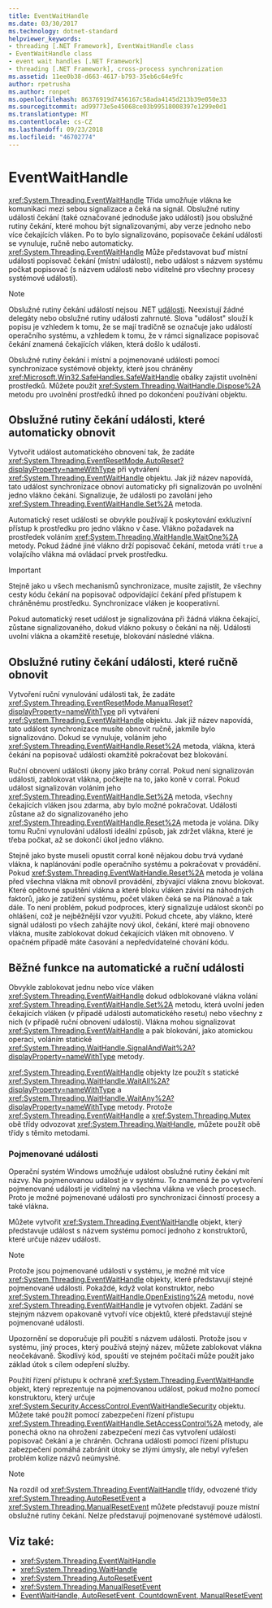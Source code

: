 ```yaml
---
title: EventWaitHandle
ms.date: 03/30/2017
ms.technology: dotnet-standard
helpviewer_keywords:
- threading [.NET Framework], EventWaitHandle class
- EventWaitHandle class
- event wait handles [.NET Framework]
- threading [.NET Framework], cross-process synchronization
ms.assetid: 11ee0b38-d663-4617-b793-35eb6c64e9fc
author: rpetrusha
ms.author: ronpet
ms.openlocfilehash: 86376919d7456167c58ada4145d213b39e050e33
ms.sourcegitcommit: ad99773e5e45068ce03b99518008397e1299e0d1
ms.translationtype: MT
ms.contentlocale: cs-CZ
ms.lasthandoff: 09/23/2018
ms.locfileid: "46702774"
---
```

# <a name="eventwaithandle"></a>EventWaitHandle
<xref:System.Threading.EventWaitHandle> Třída umožňuje vlákna ke komunikaci mezi sebou signalizace a čeká na signál. Obslužné rutiny události čekání (také označované jednoduše jako události) jsou obslužné rutiny čekání, které mohou být signalizovanými, aby verze jednoho nebo více čekajících vláken. Po to bylo signalizováno, popisovače čekání události se vynuluje, ručně nebo automaticky. <xref:System.Threading.EventWaitHandle> Může představovat buď místní události popisovač čekání (místní události), nebo událost s názvem systému počkat popisovač (s názvem události nebo viditelné pro všechny procesy systémové události).  
  
> [!NOTE]
>  Obslužné rutiny čekání událostí nejsou .NET [události](../events/index.md). Neexistují žádné delegáty nebo obslužné rutiny události zahrnuté. Slova "událost" slouží k popisu je vzhledem k tomu, že se mají tradičně se označuje jako událostí operačního systému, a vzhledem k tomu, že v rámci signalizace popisovač čekání znamená čekajících vláken, která došlo k události.  
  
 Obslužné rutiny čekání i místní a pojmenované události pomocí synchronizace systémové objekty, které jsou chráněny <xref:Microsoft.Win32.SafeHandles.SafeWaitHandle> obálky zajistit uvolnění prostředků. Můžete použít <xref:System.Threading.WaitHandle.Dispose%2A> metodu pro uvolnění prostředků ihned po dokončení používání objektu.  
  
## <a name="event-wait-handles-that-reset-automatically"></a>Obslužné rutiny čekání události, které automaticky obnovit  
 Vytvořit událost automatického obnovení tak, že zadáte <xref:System.Threading.EventResetMode.AutoReset?displayProperty=nameWithType> při vytváření <xref:System.Threading.EventWaitHandle> objektu. Jak již název napovídá, tato událost synchronizace obnoví automaticky při signalizován po uvolnění jedno vlákno čekání. Signalizuje, že události po zavolání jeho <xref:System.Threading.EventWaitHandle.Set%2A> metoda.  
  
 Automatický reset události se obvykle používají k poskytování exkluzivní přístup k prostředku pro jedno vlákno v čase. Vlákno požadavek na prostředek voláním <xref:System.Threading.WaitHandle.WaitOne%2A> metody. Pokud žádné jiné vlákno drží popisovač čekání, metoda vrátí `true` a volajícího vlákna má ovládací prvek prostředku.  
  
> [!IMPORTANT]
>  Stejně jako u všech mechanismů synchronizace, musíte zajistit, že všechny cesty kódu čekání na popisovač odpovídající čekání před přístupem k chráněnému prostředku. Synchronizace vláken je kooperativní.  
  
 Pokud automatický reset událost je signalizována při žádná vlákna čekající, zůstane signalizovaného, dokud vlákno pokusy o čekání na něj. Události uvolní vlákna a okamžitě resetuje, blokování následné vlákna.  
  
## <a name="event-wait-handles-that-reset-manually"></a>Obslužné rutiny čekání události, které ručně obnovit  
 Vytvoření ruční vynulování události tak, že zadáte <xref:System.Threading.EventResetMode.ManualReset?displayProperty=nameWithType> při vytváření <xref:System.Threading.EventWaitHandle> objektu. Jak již název napovídá, tato událost synchronizace musíte obnovit ručně, jakmile bylo signalizováno. Dokud se vynuluje, voláním jeho <xref:System.Threading.EventWaitHandle.Reset%2A> metoda, vlákna, která čekání na popisovač události okamžitě pokračovat bez blokování.  
  
 Ruční obnovení události úkony jako brány corral. Pokud není signalizován události, zablokovat vlákna, počkejte na to, jako koně v corral. Pokud událost signalizován voláním jeho <xref:System.Threading.EventWaitHandle.Set%2A> metoda, všechny čekajících vláken jsou zdarma, aby bylo možné pokračovat. Události zůstane až do signalizovaného jeho <xref:System.Threading.EventWaitHandle.Reset%2A> metoda je volána. Díky tomu Ruční vynulování události ideální způsob, jak zdržet vlákna, které je třeba počkat, až se dokončí úkol jedno vlákno.  
  
 Stejně jako byste museli opustit corral koně nějakou dobu trvá vydané vlákna, k naplánování podle operačního systému a pokračovat v provádění. Pokud <xref:System.Threading.EventWaitHandle.Reset%2A> metoda je volána před všechna vlákna mít obnovil provádění, zbývající vlákna znovu blokovat. Které opětovné spuštění vlákna a které bloku vláken závisí na náhodných faktorů, jako je zatížení systému, počet vláken čeká se na Plánovač a tak dále. To není problém, pokud podproces, který signalizuje událost skončí po ohlášení, což je nejběžnější vzor využití. Pokud chcete, aby vlákno, které signál události po všech zahájíte nový úkol, čekání, které mají obnoveno vlákna, musíte zablokovat dokud čekajících vláken mít obnoveno. V opačném případě máte časování a nepředvídatelné chování kódu.  
  
## <a name="features-common-to-automatic-and-manual-events"></a>Běžné funkce na automatické a ruční události  
 Obvykle zablokovat jednu nebo více vláken <xref:System.Threading.EventWaitHandle> dokud odblokované vlákna volání <xref:System.Threading.EventWaitHandle.Set%2A> metodu, která uvolní jeden čekajících vláken (v případě události automatického resetu) nebo všechny z nich (v případě ruční obnovení události). Vlákna mohou signalizovat <xref:System.Threading.EventWaitHandle> a pak blokování, jako atomickou operaci, voláním statické <xref:System.Threading.WaitHandle.SignalAndWait%2A?displayProperty=nameWithType> metody.  
  
 <xref:System.Threading.EventWaitHandle> objekty lze použít s statické <xref:System.Threading.WaitHandle.WaitAll%2A?displayProperty=nameWithType> a <xref:System.Threading.WaitHandle.WaitAny%2A?displayProperty=nameWithType> metody. Protože <xref:System.Threading.EventWaitHandle> a <xref:System.Threading.Mutex> obě třídy odvozovat <xref:System.Threading.WaitHandle>, můžete použít obě třídy s těmito metodami.  
  
### <a name="named-events"></a>Pojmenované události  
 Operační systém Windows umožňuje událost obslužné rutiny čekání mít názvy. Na pojmenovanou událost je v systému. To znamená že po vytvoření pojmenované události je viditelný na všechna vlákna ve všech procesech. Proto je možné pojmenované události pro synchronizaci činností procesy a také vlákna.  
  
 Můžete vytvořit <xref:System.Threading.EventWaitHandle> objekt, který představuje událost s názvem systému pomocí jednoho z konstruktorů, které určuje název události.  
  
> [!NOTE]
>  Protože jsou pojmenované události v systému, je možné mít více <xref:System.Threading.EventWaitHandle> objekty, které představují stejné pojmenované události. Pokaždé, když volat konstruktor, nebo <xref:System.Threading.EventWaitHandle.OpenExisting%2A> metodu, nové <xref:System.Threading.EventWaitHandle> je vytvořen objekt. Zadání se stejným názvem opakovaně vytvoří více objektů, které představují stejné pojmenované události.  
  
 Upozornění se doporučuje při použití s názvem události. Protože jsou v systému, jiný proces, který používá stejný název, můžete zablokovat vlákna neočekávaně. Škodlivý kód, spouští ve stejném počítači může použít jako základ útok s cílem odepření služby.  
  
 Použití řízení přístupu k ochraně <xref:System.Threading.EventWaitHandle> objekt, který reprezentuje na pojmenovanou událost, pokud možno pomocí konstruktoru, který určuje <xref:System.Security.AccessControl.EventWaitHandleSecurity> objektu. Můžete také použít pomocí zabezpečení řízení přístupu <xref:System.Threading.EventWaitHandle.SetAccessControl%2A> metody, ale ponechá okno na ohrožení zabezpečení mezi čas vytvoření události popisovač čekání a je chráněn. Ochrana události pomocí řízení přístupu zabezpečení pomáhá zabránit útoky se zlými úmysly, ale nebyl vyřešen problém kolize názvů neúmyslné.  
  
> [!NOTE]
>  Na rozdíl od <xref:System.Threading.EventWaitHandle> třídy, odvozené třídy <xref:System.Threading.AutoResetEvent> a <xref:System.Threading.ManualResetEvent> můžete představují pouze místní obslužné rutiny čekání. Nelze představují pojmenované systémové události.  
  
## <a name="see-also"></a>Viz také:

- <xref:System.Threading.EventWaitHandle>  
- <xref:System.Threading.WaitHandle>  
- <xref:System.Threading.AutoResetEvent>  
- <xref:System.Threading.ManualResetEvent>  
- [EventWaitHandle, AutoResetEvent, CountdownEvent, ManualResetEvent](../../../docs/standard/threading/eventwaithandle-autoresetevent-countdownevent-manualresetevent.md)
